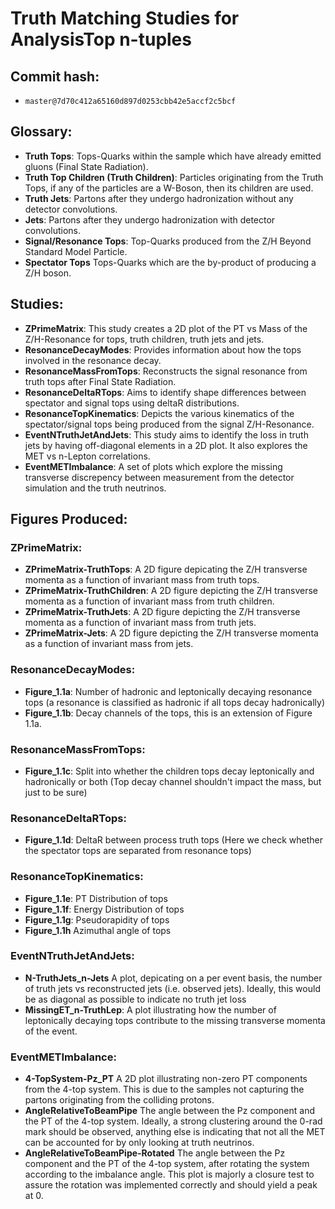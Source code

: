 # Truth Matching Studies for AnalysisTop n-tuples 
## Commit hash: 
- `master@7d70c412a65160d897d0253cbb42e5accf2c5bcf`

## Glossary:
- **Truth Tops**: 
Tops-Quarks within the sample which have already emitted gluons (Final State Radiation).
- **Truth Top Children (Truth Children)**: 
Particles originating from the Truth Tops, if any of the particles are a W-Boson, then its children are used.
- **Truth Jets**: 
Partons after they undergo hadronization without any detector convolutions. 
- **Jets**:
Partons after they undergo hadronization with detector convolutions.
- **Signal/Resonance Tops**:
Top-Quarks produced from the Z/H Beyond Standard Model Particle.
- **Spectator Tops**
Tops-Quarks which are the by-product of producing a Z/H boson.

## Studies: 
- **ZPrimeMatrix**: 
This study creates a 2D plot of the PT vs Mass of the Z/H-Resonance for tops, truth children, truth jets and jets.
- **ResonanceDecayModes**:
Provides information about how the tops involved in the resonance decay. 
- **ResonanceMassFromTops**: 
Reconstructs the signal resonance from truth tops after Final State Radiation. 
- **ResonanceDeltaRTops**:
Aims to identify shape differences between spectator and signal tops using deltaR distributions.
- **ResonanceTopKinematics**:
Depicts the various kinematics of the spectator/signal tops being produced from the signal Z/H-Resonance.
- **EventNTruthJetAndJets**:
This study aims to identify the loss in truth jets by having off-diagonal elements in a 2D plot. 
It also explores the MET vs n-Lepton correlations.
- **EventMETImbalance**:
A set of plots which explore the missing transverse discrepency between measurement from the detector simulation and the truth neutrinos.



## Figures Produced:
### ZPrimeMatrix:
- **ZPrimeMatrix-TruthTops**: 
A 2D figure depicating the Z/H transverse momenta as a function of invariant mass from truth tops.
- **ZPrimeMatrix-TruthChildren**: 
A 2D figure depicting the Z/H transverse momenta as a function of invariant mass from truth children.
- **ZPrimeMatrix-TruthJets**: 
A 2D figure depicting the Z/H transverse momenta as a function of invariant mass from truth jets.
- **ZPrimeMatrix-Jets**: 
A 2D figure depicting the Z/H transverse momenta as a function of invariant mass from jets.

### ResonanceDecayModes:
- **Figure_1.1a**:
Number of hadronic and leptonically decaying resonance tops (a resonance is classified as hadronic if all tops decay hadronically)
- **Figure_1.1b**:
Decay channels of the tops, this is an extension of Figure 1.1a.

### ResonanceMassFromTops:
- **Figure_1.1c**:
Split into whether the children tops decay leptonically and hadronically or both (Top decay channel shouldn't impact the mass, but just to be sure)

### ResonanceDeltaRTops:
- **Figure_1.1d**:
DeltaR between process truth tops  (Here we check whether the spectator tops are separated from resonance tops)

### ResonanceTopKinematics:
- **Figure_1.1e**:
PT Distribution of tops 
- **Figure_1.1f**:
Energy Distribution of tops
- **Figure_1.1g**:
Pseudorapidity of tops 
- **Figure_1.1h**
Azimuthal angle of tops

### EventNTruthJetAndJets:
- **N-TruthJets_n-Jets**
A plot, depicating on a per event basis, the number of truth jets vs reconstructed jets (i.e. observed jets).
Ideally, this would be as diagonal as possible to indicate no truth jet loss
- **MissingET_n-TruthLep**:
A plot illustrating how the number of leptonically decaying tops contribute to the missing transverse momenta of the event.

### EventMETImbalance:
- **4-TopSystem-Pz_PT**
A 2D plot illustrating non-zero PT components from the 4-top system. 
This is due to the samples not capturing the partons originating from the colliding protons. 
- **AngleRelativeToBeamPipe**
The angle between the Pz component and the PT of the 4-top system. 
Ideally, a strong clustering around the 0-rad mark should be observed, anything else is indicating that not all the MET can be accounted for by only looking at truth neutrinos.
- **AngleRelativeToBeamPipe-Rotated**
The angle between the Pz component and the PT of the 4-top system, after rotating the system according to the imbalance angle.
This plot is majorly a closure test to assure the rotation was implemented correctly and should yield a peak at 0.






<!--
-> Figure 2.1:
a: PDGID of Top Decay products
b: Reconstructed Invariant Top Mass from Children - Divided into Leptonic and Hadronic decay channels
c: Reconstructed Invariant Mass of scalar H resonance - Lep-Lep, Lep-Had, Had-Had
d: DeltaR between children of mutual top (this tests how well the children are clustered) - Split into leptonic and hadronic
e: DeltaR between children and mutual top (tests how much children cluster around the parent top) - Split into leptonic and hadronic
f: DeltaR between adjacent children as a function of parent top PT (we can use this information to see if the resulting jets are possibly merged or produce large-R jets)
g: Fractional Top PT distribution transferred to children - Split by PDGID
f: Invariant mass calculation difference between using Cython and PyTorch

-> Figure 3.1:
a: PDGID of Truth Jet parton contributions - These are derived from the GhostPartons that define the truth jet
b: Fraction of parton PT contribution to truth jet
c: DeltaR between parton contributions and truth jet axis
d: Truth Jet PT classified into from top or background
e: Inefficiency of truth jet parton matching based on truth child PDGID (This is based on the truth partons contained in the truth jet.). 
- To elaborate further what this plot tries to demonstrate, it is the percentage lost of each child type. 
- This is calculated by counting the respective top child pdgid and taking the ratio when using truth jet partons matched to the top child. 
- For example; (truth) t -> b + q + qbar this should yield in an ideal world 1 b and 2 q's but from the truth jet partons, this list might only contain b + q, meaning all 'b' were collected, but one of the q's has been lost. 
- A plot of this would therefore have b (0%) and q (50%) (due to the lost qbar). 
f: Reconstructed Invariant Top Mass from Truth Jets - Split into Lepton (+ using the neutrino from truth children - Just to double check that the jets are consistent) and hadronic
g: Z-Prime from Had-Had, Had-Lep, Lep-Lep (again including neutrino)

h: Counting merged truth jets from Signal and Spectator tops. 
i: DeltaR Distribution between truth jets originating from the same truth top. This assumed NO Truth Jets shared different tops.
j: DeltaR Distribution between truth jets originating from different truth tops. This assumed NO Truth Jets shared different tops.


#-----\/ --- needs reworking
-> Figure 4: (x) Not Complete yet.... Jets
+Do as above but add deltaR between jet and truth jet 

-> Figure 5: (x) Not Complete yet....
+ Do Bruce Analysis.
+ Selection criteria:
~> Leptonic t: This is spectator 1
~> 2 Hardest b-tagged jets: these correspond to the Z' daughter tops
~> attach two other jets to each <somehow> (I use deltaR)
~> You now have the Z' -> ttbar daughters
~> Remaining jets are your 2nd spectators 
~> Form M(Z')
~> Fit fit M(Z') 

-->
